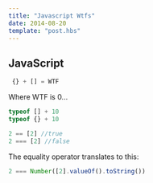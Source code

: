 ```yaml
---
title: "Javascript Wtfs"
date: 2014-08-20
template: "post.hbs"
---
```


## JavaScript

```javascript
 {} + [] = WTF
```
Where WTF is 0...

```javascript
typeof [] + 10
typeof {} + 10
```


```javascript
2 == [2] //true
2 === [2] //false
```

The equality operator translates to this:
```javascript
2 === Number([2].valueOf().toString())
```